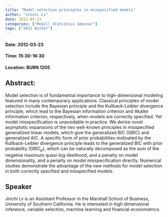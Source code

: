 ```yaml
---
title: "Model selection principles in misspecified models"
author: "Jinchi Lv"
date: 2012-03-23
categories: ["McGill Statistics Seminar"]
tags: ["2012 Winter"]
---
```


#### Date: 2012-03-23
#### Time: 15:30-16:30
#### Location: BURN 1205

## Abstract:


Model selection is of fundamental importance to high-dimensional modeling featured in many contemporary applications. Classical principles of model selection include the Bayesian principle and the Kullback-Leibler divergence principle, which lead to the Bayesian information criterion and Akaike information criterion, respectively, when models are correctly specified. Yet model misspecification is unavoidable in practice. We derive novel asymptotic expansions of the two well-known principles in misspecified generalized linear models, which give the generalized BIC (GBIC) and generalized AIC. A specific form of prior probabilities motivated by the Kullback-Leibler divergence principle leads to the generalized BIC with prior probability ($\mbox{GBIC}_p$), which can be naturally decomposed as the sum of  the negative maximum quasi-log-likelihood, and a penalty on model dimensionality, and a penalty on model misspecification directly. Numerical studies demonstrate the advantage of the new methods for model selection in both correctly specified and misspecified models.


## Speaker

	
Jinchi Lv is an Assistant Professor in the Marshall School of Business, University of Southern California. He is interested in high dimensional inference, variable selection, machine learning and financial econometrics.